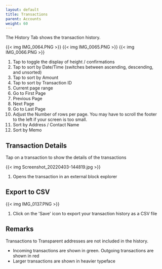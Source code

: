 ```yaml
---
layout: default
title: Transactions
parent: Accounts
weight: 60
---
```


The History Tab shows the transaction history. 


{{< img IMG_0064.PNG >}}
{{< img IMG_0065.PNG >}}
{{< img IMG_0066.PNG >}}

1. Tap to toggle the display of height / confirmations
2. Tap to sort by Date/Time (switches between ascending, descending, and unsorted)
3. Tap to sort by Amount
4. Tap to sort by Transaction ID
5. Current page range
6. Go to First Page
7. Previous Page
8. Next Page
9. Go to Last Page
10. Adjust the Number of rows per page. 
You may have to scroll the footer to the left if your screen is too small.
11. Sort by Address / Contact Name
12. Sort by Memo

## Transaction Details

Tap on a transaction to show the details of the transactions

{{< img Screenshot_20220403-144819.jpg >}}

1. Opens the transaction in an external block explorer

## Export to CSV

{{< img IMG_0137.PNG >}}

1. Click on the 'Save' icon to export your transaction history as a CSV file

## Remarks

Transactions to Transparent addresses are not included in the history.

- Incoming transactions are shown in green. Outgoing transactions are 
shown in red
- Larger transactions are shown in heavier typeface
